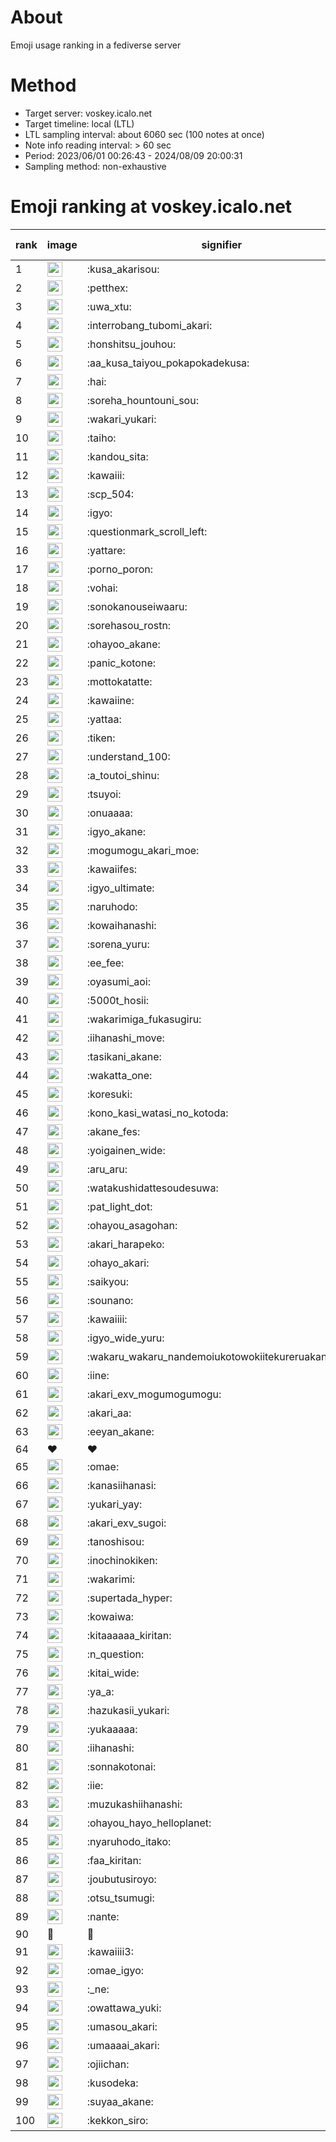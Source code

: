 # About
Emoji usage ranking in a fediverse server

# Method
- Target server: voskey.icalo.net
- Target timeline: local (LTL)
- LTL sampling interval: about 6060 sec (100 notes at once)
- Note info reading interval: > 60 sec
- Period: 2023/06/01 00:26:43 - 2024/08/09 20:00:31 
- Sampling method: non-exhaustive

# Emoji ranking at voskey.icalo.net

|rank|image|signifier|type|frequency score|
|----|----|----|----|----|
|1|<img height="24" src="https://voskey.icalo.net/emoji/kusa_akarisou.webp">|:kusa_akarisou:|custom|30096|
|2|<img height="24" src="https://voskey.icalo.net/emoji/petthex.webp">|:petthex:|custom|21851|
|3|<img height="24" src="https://voskey.icalo.net/emoji/uwa_xtu.webp">|:uwa_xtu:|custom|11920|
|4|<img height="24" src="https://voskey.icalo.net/emoji/interrobang_tubomi_akari.webp">|:interrobang_tubomi_akari:|custom|11658|
|5|<img height="24" src="https://voskey.icalo.net/emoji/honshitsu_jouhou.webp">|:honshitsu_jouhou:|custom|9098|
|6|<img height="24" src="https://voskey.icalo.net/emoji/aa_kusa_taiyou_pokapokadekusa.webp">|:aa_kusa_taiyou_pokapokadekusa:|custom|8896|
|7|<img height="24" src="https://voskey.icalo.net/emoji/hai.webp">|:hai:|custom|7932|
|8|<img height="24" src="https://voskey.icalo.net/emoji/soreha_hountouni_sou.webp">|:soreha_hountouni_sou:|custom|7041|
|9|<img height="24" src="https://voskey.icalo.net/emoji/wakari_yukari.webp">|:wakari_yukari:|custom|6789|
|10|<img height="24" src="https://voskey.icalo.net/emoji/taiho.webp">|:taiho:|custom|6686|
|11|<img height="24" src="https://voskey.icalo.net/emoji/kandou_sita.webp">|:kandou_sita:|custom|6076|
|12|<img height="24" src="https://voskey.icalo.net/emoji/kawaiii.webp">|:kawaiii:|custom|6068|
|13|<img height="24" src="https://voskey.icalo.net/emoji/scp_504.webp">|:scp_504:|custom|5724|
|14|<img height="24" src="https://voskey.icalo.net/emoji/igyo.webp">|:igyo:|custom|4485|
|15|<img height="24" src="https://voskey.icalo.net/emoji/questionmark_scroll_left.webp">|:questionmark_scroll_left:|custom|4461|
|16|<img height="24" src="https://voskey.icalo.net/emoji/yattare.webp">|:yattare:|custom|4454|
|17|<img height="24" src="https://voskey.icalo.net/emoji/porno_poron.webp">|:porno_poron:|custom|4370|
|18|<img height="24" src="https://voskey.icalo.net/emoji/vohai.webp">|:vohai:|custom|4170|
|19|<img height="24" src="https://voskey.icalo.net/emoji/sonokanouseiwaaru.webp">|:sonokanouseiwaaru:|custom|4127|
|20|<img height="24" src="https://voskey.icalo.net/emoji/sorehasou_rostn.webp">|:sorehasou_rostn:|custom|3974|
|21|<img height="24" src="https://voskey.icalo.net/emoji/ohayoo_akane.webp">|:ohayoo_akane:|custom|3972|
|22|<img height="24" src="https://voskey.icalo.net/emoji/panic_kotone.webp">|:panic_kotone:|custom|3707|
|23|<img height="24" src="https://voskey.icalo.net/emoji/mottokatatte.webp">|:mottokatatte:|custom|3703|
|24|<img height="24" src="https://voskey.icalo.net/emoji/kawaiine.webp">|:kawaiine:|custom|3690|
|25|<img height="24" src="https://voskey.icalo.net/emoji/yattaa.webp">|:yattaa:|custom|3603|
|26|<img height="24" src="https://voskey.icalo.net/emoji/tiken.webp">|:tiken:|custom|3590|
|27|<img height="24" src="https://voskey.icalo.net/emoji/understand_100.webp">|:understand_100:|custom|3553|
|28|<img height="24" src="https://voskey.icalo.net/emoji/a_toutoi_shinu.webp">|:a_toutoi_shinu:|custom|3293|
|29|<img height="24" src="https://voskey.icalo.net/emoji/tsuyoi.webp">|:tsuyoi:|custom|3270|
|30|<img height="24" src="https://voskey.icalo.net/emoji/onuaaaa.webp">|:onuaaaa:|custom|3050|
|31|<img height="24" src="https://voskey.icalo.net/emoji/igyo_akane.webp">|:igyo_akane:|custom|2983|
|32|<img height="24" src="https://voskey.icalo.net/emoji/mogumogu_akari_moe.webp">|:mogumogu_akari_moe:|custom|2841|
|33|<img height="24" src="https://voskey.icalo.net/emoji/kawaiifes.webp">|:kawaiifes:|custom|2839|
|34|<img height="24" src="https://voskey.icalo.net/emoji/igyo_ultimate.webp">|:igyo_ultimate:|custom|2808|
|35|<img height="24" src="https://voskey.icalo.net/emoji/naruhodo.webp">|:naruhodo:|custom|2788|
|36|<img height="24" src="https://voskey.icalo.net/emoji/kowaihanashi.webp">|:kowaihanashi:|custom|2702|
|37|<img height="24" src="https://voskey.icalo.net/emoji/sorena_yuru.webp">|:sorena_yuru:|custom|2577|
|38|<img height="24" src="https://voskey.icalo.net/emoji/ee_fee.webp">|:ee_fee:|custom|2565|
|39|<img height="24" src="https://voskey.icalo.net/emoji/oyasumi_aoi.webp">|:oyasumi_aoi:|custom|2532|
|40|<img height="24" src="https://voskey.icalo.net/emoji/5000t_hosii.webp">|:5000t_hosii:|custom|2477|
|41|<img height="24" src="https://voskey.icalo.net/emoji/wakarimiga_fukasugiru.webp">|:wakarimiga_fukasugiru:|custom|2424|
|42|<img height="24" src="https://voskey.icalo.net/emoji/iihanashi_move.webp">|:iihanashi_move:|custom|2386|
|43|<img height="24" src="https://voskey.icalo.net/emoji/tasikani_akane.webp">|:tasikani_akane:|custom|2184|
|44|<img height="24" src="https://voskey.icalo.net/emoji/wakatta_one.webp">|:wakatta_one:|custom|2175|
|45|<img height="24" src="https://voskey.icalo.net/emoji/koresuki.webp">|:koresuki:|custom|2170|
|46|<img height="24" src="https://voskey.icalo.net/emoji/kono_kasi_watasi_no_kotoda.webp">|:kono_kasi_watasi_no_kotoda:|custom|2152|
|47|<img height="24" src="https://voskey.icalo.net/emoji/akane_fes.webp">|:akane_fes:|custom|2147|
|48|<img height="24" src="https://voskey.icalo.net/emoji/yoigainen_wide.webp">|:yoigainen_wide:|custom|2132|
|49|<img height="24" src="https://voskey.icalo.net/emoji/aru_aru.webp">|:aru_aru:|custom|2111|
|50|<img height="24" src="https://voskey.icalo.net/emoji/watakushidattesoudesuwa.webp">|:watakushidattesoudesuwa:|custom|2106|
|51|<img height="24" src="https://voskey.icalo.net/emoji/pat_light_dot.webp">|:pat_light_dot:|custom|2061|
|52|<img height="24" src="https://voskey.icalo.net/emoji/ohayou_asagohan.webp">|:ohayou_asagohan:|custom|2024|
|53|<img height="24" src="https://voskey.icalo.net/emoji/akari_harapeko.webp">|:akari_harapeko:|custom|1993|
|54|<img height="24" src="https://voskey.icalo.net/emoji/ohayo_akari.webp">|:ohayo_akari:|custom|1969|
|55|<img height="24" src="https://voskey.icalo.net/emoji/saikyou.webp">|:saikyou:|custom|1956|
|56|<img height="24" src="https://voskey.icalo.net/emoji/sounano.webp">|:sounano:|custom|1940|
|57|<img height="24" src="https://voskey.icalo.net/emoji/kawaiiii.webp">|:kawaiiii:|custom|1908|
|58|<img height="24" src="https://voskey.icalo.net/emoji/igyo_wide_yuru.webp">|:igyo_wide_yuru:|custom|1900|
|59|<img height="24" src="https://voskey.icalo.net/emoji/wakaru_wakaru_nandemoiukotowokiitekureruakanetyan.webp">|:wakaru_wakaru_nandemoiukotowokiitekureruakanetyan:|custom|1816|
|60|<img height="24" src="https://voskey.icalo.net/emoji/iine.webp">|:iine:|custom|1810|
|61|<img height="24" src="https://voskey.icalo.net/emoji/akari_exv_mogumogumogu.webp">|:akari_exv_mogumogumogu:|custom|1794|
|62|<img height="24" src="https://voskey.icalo.net/emoji/akari_aa.webp">|:akari_aa:|custom|1763|
|63|<img height="24" src="https://voskey.icalo.net/emoji/eeyan_akane.webp">|:eeyan_akane:|custom|1722|
|64|❤|❤|unicode|1684|
|65|<img height="24" src="https://voskey.icalo.net/emoji/omae.webp">|:omae:|custom|1670|
|66|<img height="24" src="https://voskey.icalo.net/emoji/kanasiihanasi.webp">|:kanasiihanasi:|custom|1644|
|67|<img height="24" src="https://voskey.icalo.net/emoji/yukari_yay.webp">|:yukari_yay:|custom|1622|
|68|<img height="24" src="https://voskey.icalo.net/emoji/akari_exv_sugoi.webp">|:akari_exv_sugoi:|custom|1620|
|69|<img height="24" src="https://voskey.icalo.net/emoji/tanoshisou.webp">|:tanoshisou:|custom|1620|
|70|<img height="24" src="https://voskey.icalo.net/emoji/inochinokiken.webp">|:inochinokiken:|custom|1615|
|71|<img height="24" src="https://voskey.icalo.net/emoji/wakarimi.webp">|:wakarimi:|custom|1582|
|72|<img height="24" src="https://voskey.icalo.net/emoji/supertada_hyper.webp">|:supertada_hyper:|custom|1555|
|73|<img height="24" src="https://voskey.icalo.net/emoji/kowaiwa.webp">|:kowaiwa:|custom|1525|
|74|<img height="24" src="https://voskey.icalo.net/emoji/kitaaaaaa_kiritan.webp">|:kitaaaaaa_kiritan:|custom|1518|
|75|<img height="24" src="https://voskey.icalo.net/emoji/n_question.webp">|:n_question:|custom|1509|
|76|<img height="24" src="https://voskey.icalo.net/emoji/kitai_wide.webp">|:kitai_wide:|custom|1498|
|77|<img height="24" src="https://voskey.icalo.net/emoji/ya_a.webp">|:ya_a:|custom|1496|
|78|<img height="24" src="https://voskey.icalo.net/emoji/hazukasii_yukari.webp">|:hazukasii_yukari:|custom|1454|
|79|<img height="24" src="https://voskey.icalo.net/emoji/yukaaaaa.webp">|:yukaaaaa:|custom|1429|
|80|<img height="24" src="https://voskey.icalo.net/emoji/iihanashi.webp">|:iihanashi:|custom|1377|
|81|<img height="24" src="https://voskey.icalo.net/emoji/sonnakotonai.webp">|:sonnakotonai:|custom|1369|
|82|<img height="24" src="https://voskey.icalo.net/emoji/iie.webp">|:iie:|custom|1355|
|83|<img height="24" src="https://voskey.icalo.net/emoji/muzukashiihanashi.webp">|:muzukashiihanashi:|custom|1344|
|84|<img height="24" src="https://voskey.icalo.net/emoji/ohayou_hayo_helloplanet.webp">|:ohayou_hayo_helloplanet:|custom|1332|
|85|<img height="24" src="https://voskey.icalo.net/emoji/nyaruhodo_itako.webp">|:nyaruhodo_itako:|custom|1317|
|86|<img height="24" src="https://voskey.icalo.net/emoji/faa_kiritan.webp">|:faa_kiritan:|custom|1311|
|87|<img height="24" src="https://voskey.icalo.net/emoji/joubutusiroyo.webp">|:joubutusiroyo:|custom|1294|
|88|<img height="24" src="https://voskey.icalo.net/emoji/otsu_tsumugi.webp">|:otsu_tsumugi:|custom|1265|
|89|<img height="24" src="https://voskey.icalo.net/emoji/nante.webp">|:nante:|custom|1246|
|90|🤔|🤔|unicode|1246|
|91|<img height="24" src="https://voskey.icalo.net/emoji/kawaiiii3.webp">|:kawaiiii3:|custom|1237|
|92|<img height="24" src="https://voskey.icalo.net/emoji/omae_igyo.webp">|:omae_igyo:|custom|1236|
|93|<img height="24" src="https://voskey.icalo.net/emoji/_ne.webp">|:_ne:|custom|1235|
|94|<img height="24" src="https://voskey.icalo.net/emoji/owattawa_yuki.webp">|:owattawa_yuki:|custom|1220|
|95|<img height="24" src="https://voskey.icalo.net/emoji/umasou_akari.webp">|:umasou_akari:|custom|1180|
|96|<img height="24" src="https://voskey.icalo.net/emoji/umaaaai_akari.webp">|:umaaaai_akari:|custom|1178|
|97|<img height="24" src="https://voskey.icalo.net/emoji/ojiichan.webp">|:ojiichan:|custom|1169|
|98|<img height="24" src="https://voskey.icalo.net/emoji/kusodeka.webp">|:kusodeka:|custom|1168|
|99|<img height="24" src="https://voskey.icalo.net/emoji/suyaa_akane.webp">|:suyaa_akane:|custom|1162|
|100|<img height="24" src="https://voskey.icalo.net/emoji/kekkon_siro.webp">|:kekkon_siro:|custom|1161|
